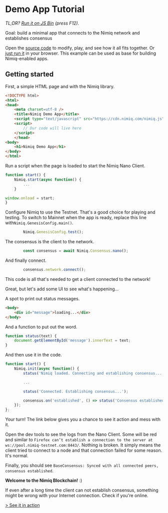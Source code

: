 # Demo App Tutorial

_TL;DR? [Run it on JS Bin](https://jsbin.com/babucur/edit) (press F12)._

Goal: build a minimal app that connects to the Nimiq network and establishes consensus

Open the [source code](https://jsbin.com/babucur/edit) to modify, play, and see how it all fits together.
Or [just run it](../demo/basic-client.html) in your browser.
This example can be used as base for building Nimiq-enabled apps.

## Getting started

First, a simple HTML page and with the Nimiq library.

```HTML
<!DOCTYPE html>
<html>
<head>
    <meta charset=utf-8 />
    <title>Nimiq Demo App</title>
    <script type="text/javascript" src="https://cdn.nimiq.com/nimiq.js"></script>
    <script>
        // Our code will live here
    </script>
    </head>
<body>
    <h1>Nimiq Demo App</h1>
</body>
</html>
```

Run a script when the page is loaded to start the Nimiq Nano Client.

```js
function start() {
    Nimiq.start(async function() {
        ...
    }

window.onload = start;
}
```

Configure Nimiq to use the Testnet.
That's a good choice for playing and testing.
To switch to Mainnet when the app is ready, replace this line with`Nimiq.GenesisConfig.main()`.

```js
        Nimiq.GenesisConfig.test();
```

The consensus is the client to the network.

```js
        const consensus = await Nimiq.Consensus.nano();
```

And finally connect.

```js
        consensus.network.connect();
```

This code is all that's needed to get a client connected to the network!

Great, but let's add some UI to see what's happening&hellip;

A spot to print out status messages.

```html
<body>
    <div id="message">loading...</div>
</body>
```

And a function to put out the word.

```js
function status(text) {
    document.getElementById('message').innerText = text;
}
```

And then use it in the code.

```js
function start() {
    Nimiq.init(async function() {
        status('Nimiq loaded. Connecting and establishing consensus...');

        ...

        status('Connected. Establishing consensus...');

        consensus.on('established', () => status('Consensus established'));
    });
};
```

Your turn! The link below gives you a chance to see it action and mess with it.

Open the dev tools to see the logs from the Nano Client.
Some will be red and similar to
`Firefox can’t establish a connection to the server at ws://pool.nimiq-testnet.com:8443/`.
Nothing is broken.
It simply means the client tried to connect to a node and that connection failed for some reason.
It's normal.

Finally, you should see
`BaseConsensus: Synced with all connected peers, consensus established`.

**Welcome to the Nimiq Blockchain!** :)

If even after a long time the client can not establish consensus, something might be wrong with your Internet connection.
Check if you're online.

[> See it in action](https://jsbin.com/babucur/edit)
